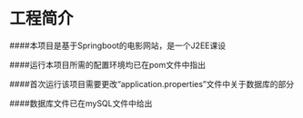 # 工程简介
####本项目是基于Springboot的电影网站，是一个J2EE课设

####运行本项目所需的配置环境均已在pom文件中指出

####首次运行该项目需要更改“application.properties”文件中关于数据库的部分

####数据库文件已在mySQL文件中给出


